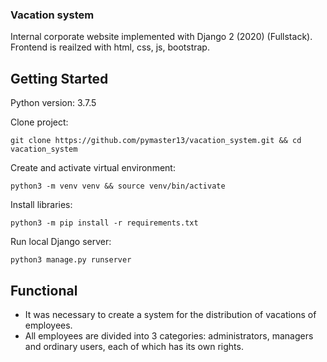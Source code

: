 ### Vacation system
Internal corporate website implemented with Django 2 (2020) (Fullstack). Frontend is reailzed with html, css, js, bootstrap.

## Getting Started
Python version: 3.7.5

Clone project:
```
git clone https://github.com/pymaster13/vacation_system.git && cd vacation_system
```

Create and activate virtual environment:
```
python3 -m venv venv && source venv/bin/activate
```

Install libraries:
```
python3 -m pip install -r requirements.txt
```

Run local Django server:
```
python3 manage.py runserver
```

## Functional
- It was necessary to create a system for the distribution of vacations of employees. 
- All employees are divided into 3 categories: administrators, managers and ordinary users, each of which has its own rights.
